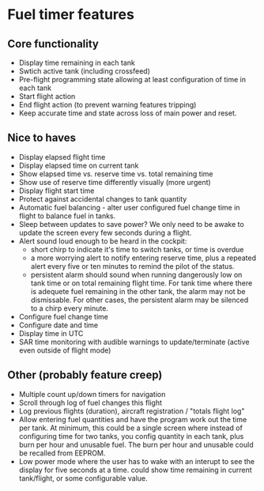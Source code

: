 # Fuel timer features

## Core functionality

* Display time remaining in each tank
* Swtich active tank (including crossfeed)
* Pre-flight programming state allowing at least configuration of time in each tank
* Start flight action
* End flight action (to prevent warning features tripping)
* Keep accurate time and state across loss of main power and reset.

## Nice to haves

* Display elapsed flight time
* Display elapsed time on current tank
* Show elapsed time vs. reserve time vs. total remaining time
* Show use of reserve time differently visually (more urgent)
* Display flight start time
* Protect against accidental changes to tank quantity
* Automatic fuel balancing - alter user configured fuel change time in flight to
  balance fuel in tanks.
* Sleep between updates to save power? We only need to be awake to update the
  screen every few seconds during a flight.
* Alert sound loud enough to be heard in the cockpit:
  * short chirp to indicate it's time to switch tanks, or time is overdue
  * a more worrying alert to notify entering reserve time, plus a repeated
    alert every five or ten minutes to remind the pilot of the status.
  * persistent alarm should sound when running dangerously low on tank time
    or on total remaining flight time. For tank time where there is adequete
    fuel remaining in the other tank, the alarm may not be dismissable. For
    other cases, the persistent alarm may be silenced to a chirp every minute.
* Configure fuel change time
* Configure date and time
* Display time in UTC
* SAR time monitoring with audible warnings to update/terminate (active even outside of flight mode)

## Other (probably feature creep)

* Multiple count up/down timers for navigation
* Scroll through log of fuel changes this flight
* Log previous flights (duration), aircraft registration / "totals flight log"
* Allow entering fuel quantities and have the program work out the time per
  tank. At minimum, this could be a single screen where instead of configuring
  time for two tanks, you config quantity in each tank, plus burn per hour and
  unusable fuel. The burn per hour and unusable could be recalled from EEPROM.
* Low power mode where the user has to wake with an interupt to see the display
  for five seconds at a time.
  could show time remaining in current tank/flight, or some configurable value.
